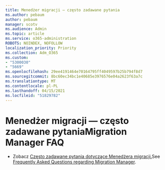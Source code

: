 ```yaml
---
title: Menedżer migracji — często zadawane pytania
ms.author: pebaum
author: pebaum
manager: scotv
ms.audience: Admin
ms.topic: article
ms.service: o365-administration
ROBOTS: NOINDEX, NOFOLLOW
localization_priority: Priority
ms.collection: Adm_O365
ms.custom:
- "5300030"
- "5669"
ms.openlocfilehash: 29ee4191464e70164795ff4049597b25b794f8d7
ms.sourcegitcommit: 8bc60ec34bc1e40685e3976576e04a2623f63a7c
ms.translationtype: MT
ms.contentlocale: pl-PL
ms.lasthandoff: 04/15/2021
ms.locfileid: "51829782"
---
```

# <a name="migration-manager-faq"></a><span data-ttu-id="62782-102">Menedżer migracji — często zadawane pytania</span><span class="sxs-lookup"><span data-stu-id="62782-102">Migration Manager FAQ</span></span>

- <span data-ttu-id="62782-103">Zobacz [Często zadawane pytania dotyczące Menedżera migracji.](https://docs.microsoft.com/sharepointmigration/mm-faqs)</span><span class="sxs-lookup"><span data-stu-id="62782-103">See [Frequently Asked Questions regarding Migration Manager](https://docs.microsoft.com/sharepointmigration/mm-faqs).</span></span>
